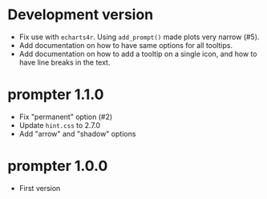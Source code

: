 # Development version

* Fix use with `echarts4r`. Using `add_prompt()` made plots very narrow (#5).
* Add documentation on how to have same options for all tooltips.
* Add documentation on how to add a tooltip on a single icon, and how to have line breaks in the text.

# prompter 1.1.0

* Fix "permanent" option (#2)
* Update `hint.css` to 2.7.0
* Add "arrow" and "shadow" options

# prompter 1.0.0

* First version
